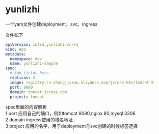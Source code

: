 # yunlizhi
一个yam文件创建deployment，svc，ingress

文件如下
```yaml
apiVersion: infra.yunlizhi.cn/v1
kind: App
metadata:
  namespace: dev
  name: yunlizhi-sample
spec:
  # Add fields here
  replicas: 2
  image: registry.cn-zhangjiakou.aliyuncs.com/jcrose-k8s/tomcat:8
  port: 8080
  domain: tomcat.jcrose.com
  project: tomcat
```

spec里面的内容解析  
1 port 应用自己的端口，例如tomcat 8080,nginx 80,mysql 3306  
2 domain ingress使用的域名地址  
3 project 应用的名字，用于deployment与svc创建的时候标签选择  
